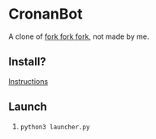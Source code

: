 # CronanBot
A clone of [fork fork fork](https://github.com/Cog-Creators/Red-DiscordBot), not made by me.

## Install?
[Instructions]()

## Launch
1. `python3 launcher.py`

